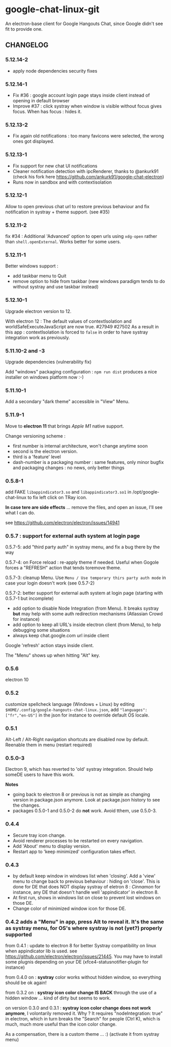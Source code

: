 # google-chat-linux-git

An electron-base client for Google Hangouts Chat, since Google didn't see fit to provide one.

## CHANGELOG


### 5.12.14-2
- apply node dependencies security fixes

### 5.12.14-1
- Fix #36 : google account login page stays inside client instead of opening in default browser
- Improve #37 : click systray when window is visible without focus gives focus. When has focus : hides it.

### 5.12.13-2

- Fix again old notifications : too many favicons were selected, the wrong ones got displayed.
### 5.12.13-1

- Fix support for new chat UI notifications
- Cleaner notification detection with ipcRenderer, thanks to @ankurk91 (check his fork here https://github.com/ankurk91/google-chat-electron)
- Runs now in sandbox and with contextisolation

### 5.12.12-1

Allow to open previous chat url to restore previous behaviour and fix notification in systray + theme support. (see #35)

### 5.12.11-2

fix #34 : Additional 'Advanced' option to open urls using `xdg-open` rather than `shell.openExternal`. Works better for some users.
### 5.12.11-1

Better windows support :
- add taskbar menu to Quit
- remove option to hide from taskbar (new windows paradigm tends to do without systray and use taskbar instead)

### 5.12.10-1

Upgrade electron version to 12.

With electron 12 : The default values of contextIsolation and worldSafeExecuteJavaScript are now true. #27949 #27502
As a result in this app : contextIsolation is forced to `false` in order to have systray integration work as previously.

### 5.11.10-2 and -3

Upgrade dependencies (vulnerability fix)

Add "windows" packaging configuration : `npm run dist` produces a nice installer on windows platform now :-)

### 5.11.10-1

Add a secondary "dark theme" accessible in "View" Menu.

### 5.11.9-1

Move to **electron 11** that brings *Apple M1* native support.

Change versioning scheme : 
- first number is internal architecture, won't change anytime soon
- second is the electron version.
- third is a 'feature' level
- dash-number is a packaging number : same features, only minor bugfix and packaging changes : no news, only better things


### 0.5.8-1

add FAKE `libappindicator3.so` and `libappindicator3.so1` in /opt/google-chat-linux to fix left click on TRay icon.

**In case tere are side effects** ... remove the files, and open an issue, I'll see what I can do.

see https://github.com/electron/electron/issues/14941

### 0.5.7 : support for external auth system at login page 

0.5.7-5: add "third party auth" in systray menu, and fix a bug there by the way

0.5.7-4: on Force reload : re-apply theme if needed. Useful when Gogole forces a "REFRESH" action that tends toremove theme.

0.5.7-3: cleanup Menu.  Use `Menu / Use temporary thirs party auth mode` in case your login doesn't work (see 0.5.7-2)

0.5.7-2: better support for external auth system at login page (starting with 0.5.7-1 but incomplete)

- add option to disable Node Integration (from Menu). It breaks systray **but** may help with some auth redirection mechanisms (Atlassian Crowd for instance)
- add option to keep  all URL's inside electron client (from Menu), to help debugging some situations
- always keep chat.google.com url inside client

Google 'refresh' action stays inside client.

The "Menu" shows up when hitting "Alt" key.

### 0.5.6

electron 10

### 0.5.2

customize spellcheck language (Windows + Linux) by editing `$HOME/.config/google-hangouts-chat-linux.json`, add `"languages": ["fr","en-US"]` in the json for instance to override default OS locale.

### 0.5.1

Alt-Left / Alt-Right navigation shortcuts are disabled now by default. Reenable them in menu (restart required)

### 0.5.0-3

Electron 9, which has reverted to 'old' systray integration. Should help someDE users to have this work.

**Notes** 

* going back to electron 8 or previous is not as simple as changing version in package.json anymore. Look at package.json history to see the changes.
* packages 0.5.0-1 and 0.5.0-2 do **not** work. Avoid tthem, use 0.5.0-3.


### 0.4.4

- Secure tray icon change.
- Avoid renderer processes to be restarted on every navigation. 
- Add 'About' menu to display version.
- Restart app to 'keep minimized' configuration takes effect.

### 0.4.3

- by default keep window in windows list when 'closing'. Add a 'view' menu to change back to previous behaviour : hiding on 'close'. This is done for DE that does NOT display systray of eletron 8 : *Cinnamon* for instance, any DE that doesn't handle well 'appindicator' in electron 8.
- At first run, shows in windows list on close to prevent lost windows on those DE.
- Change color of minimized window icon for those DE.

### 0.4.2 adds a "Menu" in app, press Alt to reveal it. It's the same as systray menu, for OS's where systray is not (yet?) properly supported

from 0.4.1 : update to electron 8 for better Systray compatibility on linux when appindicator lib is used. see https://github.com/electron/electron/issues/21445. You may have to install some plugnis depending on your DE (xfce4-statusnotifier-plugin for instance)

from 0.4.0 on : **systray** color works without hidden window, so everything should be ok again!

from 0.3.2 on : **systray icon color change IS BACK** through the use of a hidden window ... kind of dirty but seems to work.

on version 0.3.0 and 0.3.1 : **systray icon color change does not work anymore**, I volontarily removed it. Why ? It requires "nodeIntegration: true" in electron, which in turn breaks the "Search" for people (Ctrl K), which is much, much more useful than the icon color change.

As a compensation, there is a custom theme ... :) (activate it from systray menu)

